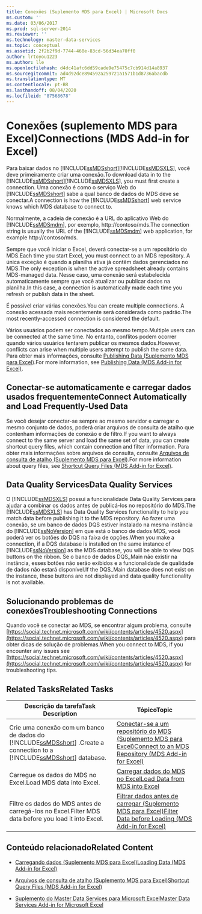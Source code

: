 ```yaml
---
title: Conexões (Suplemento MDS para Excel) | Microsoft Docs
ms.custom: ''
ms.date: 03/06/2017
ms.prod: sql-server-2014
ms.reviewer: ''
ms.technology: master-data-services
ms.topic: conceptual
ms.assetid: 2f2b2f9d-7744-460e-83cd-56d34ea70ff0
author: lrtoyou1223
ms.author: lle
ms.openlocfilehash: d4dc41afc6dd59cade9e75475c7cb914d14a8937
ms.sourcegitcommit: ad4d92dce894592a259721a1571b1d8736abacdb
ms.translationtype: MT
ms.contentlocale: pt-BR
ms.lasthandoff: 08/04/2020
ms.locfileid: "87568678"
---
```

# <a name="connections-mds-add-in-for-excel"></a><span data-ttu-id="ac2a7-102">Conexões (suplemento MDS para Excel)</span><span class="sxs-lookup"><span data-stu-id="ac2a7-102">Connections (MDS Add-in for Excel)</span></span>
  <span data-ttu-id="ac2a7-103">Para baixar dados no [!INCLUDE[ssMDSshort](../../includes/ssmdsshort-md.md)][!INCLUDE[ssMDSXLS](../../includes/ssmdsxls-md.md)], você deve primeiramente criar uma conexão.</span><span class="sxs-lookup"><span data-stu-id="ac2a7-103">To download data in to the [!INCLUDE[ssMDSshort](../../includes/ssmdsshort-md.md)][!INCLUDE[ssMDSXLS](../../includes/ssmdsxls-md.md)], you must first create a connection.</span></span> <span data-ttu-id="ac2a7-104">Uma conexão é como o serviço Web do [!INCLUDE[ssMDSshort](../../includes/ssmdsshort-md.md)] sabe a qual banco de dados do MDS deve se conectar.</span><span class="sxs-lookup"><span data-stu-id="ac2a7-104">A connection is how the [!INCLUDE[ssMDSshort](../../includes/ssmdsshort-md.md)] web service knows which MDS database to connect to.</span></span>  
  
 <span data-ttu-id="ac2a7-105">Normalmente, a cadeia de conexão é a URL do aplicativo Web do [!INCLUDE[ssMDSmdm](../../includes/ssmdsmdm-md.md)], por exemplo, http://contoso/mds.</span><span class="sxs-lookup"><span data-stu-id="ac2a7-105">The connection string is usually the URL of the [!INCLUDE[ssMDSmdm](../../includes/ssmdsmdm-md.md)] web application, for example http://contoso/mds.</span></span>  
  
 <span data-ttu-id="ac2a7-106">Sempre que você iniciar o Excel, deverá conectar-se a um repositório do MDS.</span><span class="sxs-lookup"><span data-stu-id="ac2a7-106">Each time you start Excel, you must connect to an MDS repository.</span></span> <span data-ttu-id="ac2a7-107">A única exceção é quando a planilha ativa já contêm dados gerenciados no MDS.</span><span class="sxs-lookup"><span data-stu-id="ac2a7-107">The only exception is when the active spreadsheet already contains MDS-managed data.</span></span> <span data-ttu-id="ac2a7-108">Nesse caso, uma conexão será estabelecida automaticamente sempre que você atualizar ou publicar dados na planilha.</span><span class="sxs-lookup"><span data-stu-id="ac2a7-108">In this case, a connection is automatically made each time you refresh or publish data in the sheet.</span></span>  
  
 <span data-ttu-id="ac2a7-109">É possível criar várias conexões.</span><span class="sxs-lookup"><span data-stu-id="ac2a7-109">You can create multiple connections.</span></span> <span data-ttu-id="ac2a7-110">A conexão acessada mais recentemente será considerada como padrão.</span><span class="sxs-lookup"><span data-stu-id="ac2a7-110">The most recently-accessed connection is considered the default.</span></span>  
  
 <span data-ttu-id="ac2a7-111">Vários usuários podem ser conectados ao mesmo tempo.</span><span class="sxs-lookup"><span data-stu-id="ac2a7-111">Multiple users can be connected at the same time.</span></span> <span data-ttu-id="ac2a7-112">No entanto, conflitos podem ocorrer quando vários usuários tentarem publicar os mesmos dados.</span><span class="sxs-lookup"><span data-stu-id="ac2a7-112">However, conflicts can arise when multiple users attempt to publish the same data.</span></span> <span data-ttu-id="ac2a7-113">Para obter mais informações, consulte [Publishing Data &#40;Suplemento MDS para Excel&#41;](overview-importing-data-from-excel-mds-add-in-for-excel.md).</span><span class="sxs-lookup"><span data-stu-id="ac2a7-113">For more information, see [Publishing Data &#40;MDS Add-in for Excel&#41;](overview-importing-data-from-excel-mds-add-in-for-excel.md).</span></span>  
  
## <a name="connect-automatically-and-load-frequently-used-data"></a><span data-ttu-id="ac2a7-114">Conectar-se automaticamente e carregar dados usados frequentemente</span><span class="sxs-lookup"><span data-stu-id="ac2a7-114">Connect Automatically and Load Frequently-Used Data</span></span>  
 <span data-ttu-id="ac2a7-115">Se você desejar conectar-se sempre ao mesmo servidor e carregar o mesmo conjunto de dados, poderá criar arquivos de consulta de atalho que contenham informações de conexão e de filtro.</span><span class="sxs-lookup"><span data-stu-id="ac2a7-115">If you want to always connect to the same server and load the same set of data, you can create shortcut query files, which contain connection and filter information.</span></span> <span data-ttu-id="ac2a7-116">Para obter mais informações sobre arquivos de consulta, consulte [Arquivos de consulta de atalho &#40;Suplemento MDS para Excel&#41;](shortcut-query-files-mds-add-in-for-excel.md).</span><span class="sxs-lookup"><span data-stu-id="ac2a7-116">For more information about query files, see [Shortcut Query Files &#40;MDS Add-in for Excel&#41;](shortcut-query-files-mds-add-in-for-excel.md).</span></span>  
  
## <a name="data-quality-services"></a><span data-ttu-id="ac2a7-117">Data Quality Services</span><span class="sxs-lookup"><span data-stu-id="ac2a7-117">Data Quality Services</span></span>  
 <span data-ttu-id="ac2a7-118">O [!INCLUDE[ssMDSXLS](../../includes/ssmdsxls-md.md)] possui a funcionalidade Data Quality Services para ajudar a combinar os dados antes de publicá-los no repositório do MDS.</span><span class="sxs-lookup"><span data-stu-id="ac2a7-118">The [!INCLUDE[ssMDSXLS](../../includes/ssmdsxls-md.md)] has Data Quality Services functionality to help you match data before publishing it to the MDS repository.</span></span> <span data-ttu-id="ac2a7-119">Ao fazer uma conexão, se um banco de dados DQS estiver instalado na mesma instância do [!INCLUDE[ssNoVersion](../../includes/ssnoversion-md.md)] em que está o banco de dados MDS, você poderá ver os botões do DQS na faixa de opções.</span><span class="sxs-lookup"><span data-stu-id="ac2a7-119">When you make a connection, if a DQS database is installed on the same instance of [!INCLUDE[ssNoVersion](../../includes/ssnoversion-md.md)] as the MDS database, you will be able to view DQS buttons on the ribbon.</span></span> <span data-ttu-id="ac2a7-120">Se o banco de dados DQS_Main não existir na instância, esses botões não serão exibidos e a funcionalidade de qualidade de dados não estará disponível.</span><span class="sxs-lookup"><span data-stu-id="ac2a7-120">If the DQS_Main database does not exist on the instance, these buttons are not displayed and data quality functionality is not available.</span></span>  
  
## <a name="troubleshooting-connections"></a><span data-ttu-id="ac2a7-121">Solucionando problemas de conexões</span><span class="sxs-lookup"><span data-stu-id="ac2a7-121">Troubleshooting Connections</span></span>  
 <span data-ttu-id="ac2a7-122">Quando você se conectar ao MDS, se encontrar algum problema, consulte [https://social.technet.microsoft.com/wiki/contents/articles/4520.aspx](https://social.technet.microsoft.com/wiki/contents/articles/4520.aspx) para obter dicas de solução de problemas.</span><span class="sxs-lookup"><span data-stu-id="ac2a7-122">When you connect to MDS, if you encounter any issues see [https://social.technet.microsoft.com/wiki/contents/articles/4520.aspx](https://social.technet.microsoft.com/wiki/contents/articles/4520.aspx) for troubleshooting tips.</span></span>  
  
## <a name="related-tasks"></a><span data-ttu-id="ac2a7-123">Related Tasks</span><span class="sxs-lookup"><span data-stu-id="ac2a7-123">Related Tasks</span></span>  
  
|<span data-ttu-id="ac2a7-124">Descrição da tarefa</span><span class="sxs-lookup"><span data-stu-id="ac2a7-124">Task Description</span></span>|<span data-ttu-id="ac2a7-125">Tópico</span><span class="sxs-lookup"><span data-stu-id="ac2a7-125">Topic</span></span>|  
|----------------------|-----------|  
|<span data-ttu-id="ac2a7-126">Crie uma conexão com um banco de dados do [!INCLUDE[ssMDSshort](../../includes/ssmdsshort-md.md)] .</span><span class="sxs-lookup"><span data-stu-id="ac2a7-126">Create a connection to a [!INCLUDE[ssMDSshort](../../includes/ssmdsshort-md.md)] database.</span></span>|[<span data-ttu-id="ac2a7-127">Conectar-se a um repositório do MDS &#40;Suplemento MDS para Excel&#41;</span><span class="sxs-lookup"><span data-stu-id="ac2a7-127">Connect to an MDS Repository &#40;MDS Add-in for Excel&#41;</span></span>](connect-to-an-mds-repository-mds-add-in-for-excel.md)|  
|<span data-ttu-id="ac2a7-128">Carregue os dados do MDS no Excel.</span><span class="sxs-lookup"><span data-stu-id="ac2a7-128">Load MDS data into Excel.</span></span>|[<span data-ttu-id="ac2a7-129">Carregar dados do MDS no Excel</span><span class="sxs-lookup"><span data-stu-id="ac2a7-129">Load Data from MDS into Excel</span></span>](export-data-to-excel-from-master-data-services.md)|  
|<span data-ttu-id="ac2a7-130">Filtre os dados do MDS antes de carregá-los no Excel.</span><span class="sxs-lookup"><span data-stu-id="ac2a7-130">Filter MDS data before you load it into Excel.</span></span>|[<span data-ttu-id="ac2a7-131">Filtrar dados antes de carregar &#40;Suplemento MDS para Excel&#41;</span><span class="sxs-lookup"><span data-stu-id="ac2a7-131">Filter Data before Loading &#40;MDS Add-in for Excel&#41;</span></span>](filter-data-before-exporting-mds-add-in-for-excel.md)|  
  
## <a name="related-content"></a><span data-ttu-id="ac2a7-132">Conteúdo relacionado</span><span class="sxs-lookup"><span data-stu-id="ac2a7-132">Related Content</span></span>  
  
-   [<span data-ttu-id="ac2a7-133">Carregando dados &#40;Suplemento MDS para Excel&#41;</span><span class="sxs-lookup"><span data-stu-id="ac2a7-133">Loading Data &#40;MDS Add-in for Excel&#41;</span></span>](overview-exporting-data-to-excel-mds-add-in-for-excel.md)  
  
-   [<span data-ttu-id="ac2a7-134">Arquivos de consulta de atalho &#40;Suplemento MDS para Excel&#41;</span><span class="sxs-lookup"><span data-stu-id="ac2a7-134">Shortcut Query Files &#40;MDS Add-in for Excel&#41;</span></span>](shortcut-query-files-mds-add-in-for-excel.md)  
  
-   [<span data-ttu-id="ac2a7-135">Suplemento do Master Data Services para Microsoft Excel</span><span class="sxs-lookup"><span data-stu-id="ac2a7-135">Master Data Services Add-in for Microsoft Excel</span></span>](master-data-services-add-in-for-microsoft-excel.md)  
  
  
